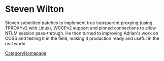 # Steven Wilton

Steven submitted patches to implement true transparent proxying (using
TPROXYv2 with Linux), WCCPv2 support and pinned connections to allow
NTLM session pass-through. He then turned to improving Adrian's work on
COSS and testing it in the field, making it production ready and useful
in the real world.

[CategoryHomepage](https://wiki.squid-cache.org/StevenWilton/CategoryHomepage#)
